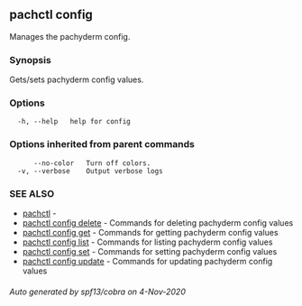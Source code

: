 ## pachctl config

Manages the pachyderm config.

### Synopsis

Gets/sets pachyderm config values.

### Options

```
  -h, --help   help for config
```

### Options inherited from parent commands

```
      --no-color   Turn off colors.
  -v, --verbose    Output verbose logs
```

### SEE ALSO

* [pachctl](pachctl.md)	 - 
* [pachctl config delete](pachctl_config_delete.md)	 - Commands for deleting pachyderm config values
* [pachctl config get](pachctl_config_get.md)	 - Commands for getting pachyderm config values
* [pachctl config list](pachctl_config_list.md)	 - Commands for listing pachyderm config values
* [pachctl config set](pachctl_config_set.md)	 - Commands for setting pachyderm config values
* [pachctl config update](pachctl_config_update.md)	 - Commands for updating pachyderm config values

###### Auto generated by spf13/cobra on 4-Nov-2020
